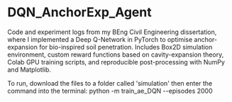 # DQN_AnchorExp_Agent
Code and experiment logs from my BEng Civil Engineering dissertation, where I implemented a Deep Q-Network in PyTorch to optimise anchor-expansion for bio-inspired soil penetration. Includes Box2D simulation environment, custom reward functions based on cavity-expansion theory, Colab GPU training scripts, and reproducible post-processing with NumPy and Matplotlib.

To run, download the files to a folder called 'simulation' then enter the command into the terminal:
python -m train_ae_DQN --episodes 2000                                                                  

